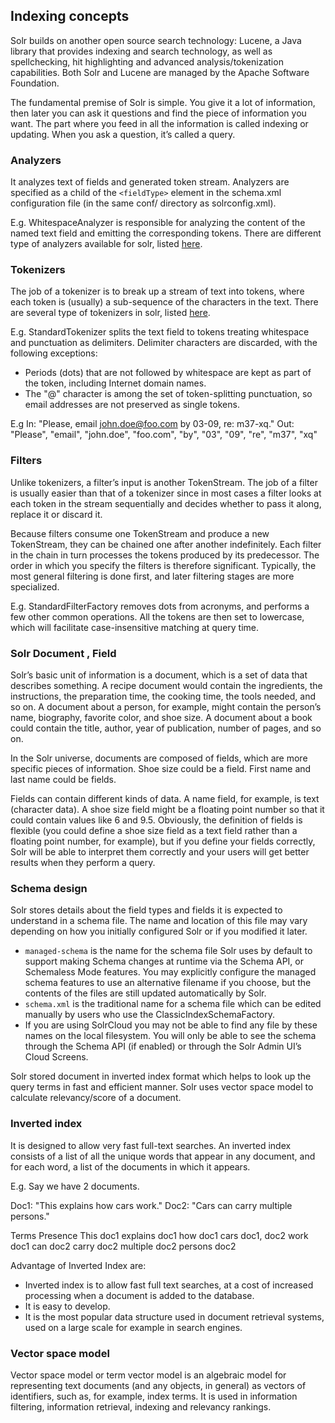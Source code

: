 ## Indexing concepts

Solr builds on another open source search technology: Lucene, a Java library that provides indexing and search technology, as well as spellchecking, hit highlighting and advanced analysis/tokenization capabilities. Both Solr and Lucene are managed by the Apache Software Foundation.

The fundamental premise of Solr is simple. You give it a lot of information, then later you can ask it questions and find the piece of information you want. The part where you feed in all the information is called indexing or updating. When you ask a question, it’s called a query.

### Analyzers

It analyzes text of fields and generated token stream. Analyzers are specified as a child of the `<fieldType>` element in the schema.xml configuration file (in the same conf/ directory as solrconfig.xml).

E.g. WhitespaceAnalyzer is responsible for analyzing the content of the named text field and emitting the corresponding tokens. There are different type of analyzers available for solr, listed [here](http://www.solr-start.com/info/analyzers/).

### Tokenizers

The job of a tokenizer is to break up a stream of text into tokens, where each token is (usually) a sub-sequence of the characters in the text. There are several type of tokenizers in solr, listed [here](https://lucene.apache.org/solr/guide/6_6/tokenizers.html#tokenizers). 

E.g. StandardTokenizer splits the text field to tokens treating whitespace and punctuation as delimiters. Delimiter characters are discarded, with the following exceptions:

- Periods (dots) that are not followed by whitespace are kept as part of the token, including Internet domain names.
- The "@" character is among the set of token-splitting punctuation, so email addresses are not preserved as single tokens.

E.g 
In: "Please, email john.doe@foo.com by 03-09, re: m37-xq."
Out: "Please", "email", "john.doe", "foo.com", "by", "03", "09", "re", "m37", "xq"

### Filters

Unlike tokenizers, a filter’s input is another TokenStream. The job of a filter is usually easier than that of a tokenizer since in most cases a filter looks at each token in the stream sequentially and decides whether to pass it along, replace it or discard it.

Because filters consume one TokenStream and produce a new TokenStream, they can be chained one after another indefinitely. Each filter in the chain in turn processes the tokens produced by its predecessor. The order in which you specify the filters is therefore significant. Typically, the most general filtering is done first, and later filtering stages are more specialized.

E.g. StandardFilterFactory removes dots from acronyms, and performs a few other common operations. All the tokens are then set to lowercase, which will facilitate case-insensitive matching at query time.

### Solr Document , Field

Solr’s basic unit of information is a document, which is a set of data that describes something. A recipe document would contain the ingredients, the instructions, the preparation time, the cooking time, the tools needed, and so on. A document about a person, for example, might contain the person’s name, biography, favorite color, and shoe size. A document about a book could contain the title, author, year of publication, number of pages, and so on.

In the Solr universe, documents are composed of fields, which are more specific pieces of information. Shoe size could be a field. First name and last name could be fields.

Fields can contain different kinds of data. A name field, for example, is text (character data). A shoe size field might be a floating point number so that it could contain values like 6 and 9.5. Obviously, the definition of fields is flexible (you could define a shoe size field as a text field rather than a floating point number, for example), but if you define your fields correctly, Solr will be able to interpret them correctly and your users will get better results when they perform a query.

### Schema design

Solr stores details about the field types and fields it is expected to understand in a schema file. The name and location of this file may vary depending on how you initially configured Solr or if you modified it later.

- `managed-schema` is the name for the schema file Solr uses by default to support making Schema changes at runtime via the Schema API, or Schemaless Mode features. You may explicitly configure the managed schema features to use an alternative filename if you choose, but the contents of the files are still updated automatically by Solr.
- `schema.xml` is the traditional name for a schema file which can be edited manually by users who use the ClassicIndexSchemaFactory.
- If you are using SolrCloud you may not be able to find any file by these names on the local filesystem. You will only be able to see the schema through the Schema API (if enabled) or through the Solr Admin UI’s Cloud Screens.


Solr stored document in inverted index format which helps to look up the query terms in fast and efficient manner. Solr uses vector space model to calculate relevancy/score of a document. 

### Inverted index 

It is designed to allow very fast full-text searches. An inverted index consists of a list of all the unique words that appear in any document, and for each word, a list of the documents in which it appears.

E.g. Say we have 2 documents.

Doc1: "This explains how cars work."
Doc2: "Cars can carry multiple persons."

Terms          Presence
This           doc1
explains       doc1
how            doc1
cars           doc1, doc2 
work           doc1
can            doc2
carry          doc2
multiple       doc2
persons        doc2

Advantage of Inverted Index are:

- Inverted index is to allow fast full text searches, at a cost of increased processing when a document is added to the database.
- It is easy to develop.
- It is the most popular data structure used in document retrieval systems, used on a large scale for example in search engines.

### Vector space model

Vector space model or term vector model is an algebraic model for representing text documents (and any objects, in general) as vectors of identifiers, such as, for example, index terms. It is used in information filtering, information retrieval, indexing and relevancy rankings. 